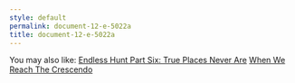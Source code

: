 ```yaml
---
style: default
permalink: document-12-e-5022a
title: document-12-e-5022a
---
```

You may also like:
[Endless Hunt Part Six: True Places Never Are](http://scp-wiki.net/ofanendlesshunt-partsix-trueplacesneverare)
[When We Reach The Crescendo](http://scp-wiki.net/when-we-reach-the-crescendo)